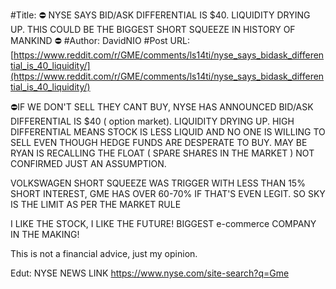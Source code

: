 #Title: ⛔ NYSE SAYS BID/ASK DIFFERENTIAL IS $40. LIQUIDITY DRYING UP. THIS COULD BE THE BIGGEST SHORT SQUEEZE IN HISTORY OF MANKIND ⛔
#Author: DavidNIO
#Post URL: [https://www.reddit.com/r/GME/comments/ls14ti/nyse_says_bidask_differential_is_40_liquidity/](https://www.reddit.com/r/GME/comments/ls14ti/nyse_says_bidask_differential_is_40_liquidity/)


⛔IF WE DON'T SELL THEY CANT BUY,  NYSE HAS ANNOUNCED BID/ASK DIFFERENTIAL IS $40 ( option market). LIQUIDITY DRYING UP. HIGH DIFFERENTIAL MEANS STOCK IS LESS LIQUID AND NO ONE IS WILLING TO SELL EVEN THOUGH HEDGE FUNDS ARE DESPERATE TO BUY. MAY BE RYAN IS RECALLING THE FLOAT ( SPARE SHARES IN THE MARKET ) NOT CONFIRMED JUST AN ASSUMPTION.

VOLKSWAGEN SHORT SQUEEZE WAS TRIGGER WITH LESS THAN 15% SHORT INTEREST,  GME HAS OVER 60-70% IF THAT'S EVEN LEGIT. SO SKY IS THE LIMIT AS PER THE MARKET RULE 

I LIKE THE STOCK,  I LIKE THE FUTURE! BIGGEST e-commerce COMPANY IN THE MAKING!

This is not a financial advice,  just my opinion.

Edut:
NYSE NEWS LINK
https://www.nyse.com/site-search?q=Gme